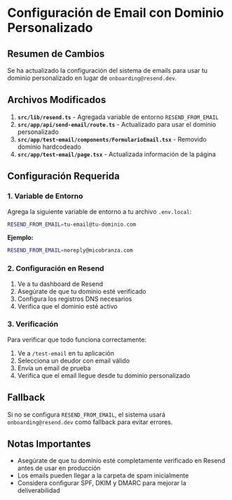 # Configuración de Email con Dominio Personalizado

## Resumen de Cambios

Se ha actualizado la configuración del sistema de emails para usar tu dominio personalizado en lugar de `onboarding@resend.dev`.

## Archivos Modificados

1. **`src/lib/resend.ts`** - Agregada variable de entorno `RESEND_FROM_EMAIL`
2. **`src/app/api/send-email/route.ts`** - Actualizado para usar el dominio personalizado
3. **`src/app/test-email/components/FormularioEmail.tsx`** - Removido dominio hardcodeado
4. **`src/app/test-email/page.tsx`** - Actualizada información de la página

## Configuración Requerida

### 1. Variable de Entorno

Agrega la siguiente variable de entorno a tu archivo `.env.local`:

```bash
RESEND_FROM_EMAIL=tu-email@tu-dominio.com
```

**Ejemplo:**
```bash
RESEND_FROM_EMAIL=noreply@micobranza.com
```

### 2. Configuración en Resend

1. Ve a tu dashboard de Resend
2. Asegúrate de que tu dominio esté verificado
3. Configura los registros DNS necesarios
4. Verifica que el dominio esté activo

### 3. Verificación

Para verificar que todo funciona correctamente:

1. Ve a `/test-email` en tu aplicación
2. Selecciona un deudor con email válido
3. Envía un email de prueba
4. Verifica que el email llegue desde tu dominio personalizado

## Fallback

Si no se configura `RESEND_FROM_EMAIL`, el sistema usará `onboarding@resend.dev` como fallback para evitar errores.

## Notas Importantes

- Asegúrate de que tu dominio esté completamente verificado en Resend antes de usar en producción
- Los emails pueden llegar a la carpeta de spam inicialmente
- Considera configurar SPF, DKIM y DMARC para mejorar la deliverabilidad
